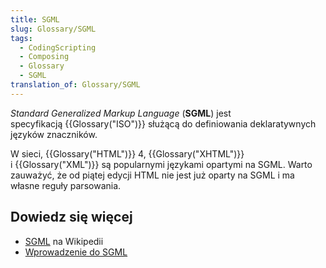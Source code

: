 ```yaml
---
title: SGML
slug: Glossary/SGML
tags:
  - CodingScripting
  - Composing
  - Glossary
  - SGML
translation_of: Glossary/SGML
---
```

_Standard Generalized Markup Language_ (**SGML**) jest specyfikacją {{Glossary("ISO")}} służącą do definiowania deklaratywnych języków znaczników.

W sieci, {{Glossary("HTML")}} 4, {{Glossary("XHTML")}} i {{Glossary("XML")}} są popularnymi językami opartymi na SGML. Warto zauważyć, że od piątej edycji HTML nie jest już oparty na SGML i ma własne reguły parsowania.

## Dowiedz się więcej

- [SGML](https://pl.wikipedia.org/wiki/SGML) na Wikipedii
- [Wprowadzenie do SGML](http://www.isgmlug.org/)

